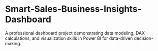 # Smart-Sales-Business-Insights-Dashboard
A professional dashboard project demonstrating data modeling, DAX calculations, and visualization skills in Power BI for data-driven decision-making.
